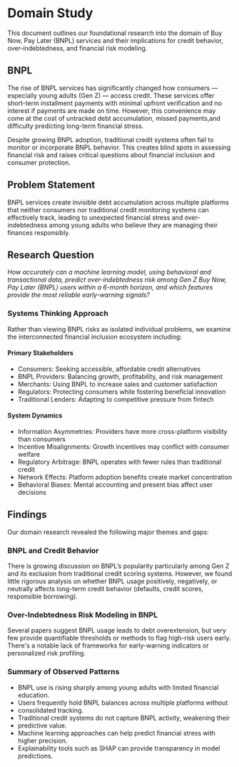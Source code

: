 # Domain Study

This document outlines our foundational research into the domain of Buy Now, Pay
Later (BNPL) services and their implications for credit behavior, over-indebtedness,
and financial risk modeling.

## BNPL

The rise of BNPL services has significantly changed how consumers — especially
young adults (Gen Z) — access credit. These services offer short-term installment
payments with minimal upfront verification and no interest if payments are made
on time. However, this convenience may come at the cost of untracked debt accumulation,
missed payments,and difficulty predicting long-term financial stress.

Despite growing BNPL adoption, traditional credit systems often fail to monitor
or incorporate BNPL behavior. This creates blind spots in assessing financial
risk and raises critical questions about financial inclusion and consumer protection.

## Problem Statement

BNPL services create invisible debt accumulation across multiple platforms that
neither consumers nor traditional credit monitoring systems can effectively
track, leading to unexpected financial stress and over-indebtedness among young
adults who believe they are managing their finances responsibly.

## Research Question

*How accurately can a machine learning model, using behavioral and transactional
data, predict over-indebtedness risk among Gen Z Buy Now, Pay Later (BNPL) users
within a 6-month horizon, and which features provide the most reliable early-warning
signals?*

### Systems Thinking Approach

Rather than viewing BNPL risks as isolated individual problems,
we examine the interconnected financial inclusion ecosystem including:

#### Primary Stakeholders

- Consumers: Seeking accessible, affordable credit alternatives
- BNPL Providers: Balancing growth, profitability, and risk management
- Merchants: Using BNPL to increase sales and customer satisfaction
- Regulators: Protecting consumers while fostering beneficial innovation
- Traditional Lenders: Adapting to competitive pressure from fintech

#### System Dynamics

- Information Asymmetries: Providers have more cross-platform visibility than consumers
- Incentive Misalignments: Growth incentives may conflict with consumer welfare
- Regulatory Arbitrage: BNPL operates with fewer rules than traditional credit
- Network Effects: Platform adoption benefits create market concentration
- Behavioral Biases: Mental accounting and present bias affect user decisions

## Findings

Our domain research revealed the following major themes and gaps:

### BNPL and Credit Behavior

There is growing discussion on BNPL’s popularity  particularly among Gen Z  and
its exclusion from traditional credit scoring systems. However, we found little
rigorous analysis on whether BNPL usage positively, negatively, or neutrally
affects long-term credit behavior (defaults, credit scores, responsible borrowing).

### Over-Indebtedness Risk Modeling in BNPL

Several papers suggest BNPL usage leads to debt overextension, but very few
provide quantifiable thresholds or methods to flag high-risk users early.
There's a notable lack of frameworks for early-warning indicators or personalized
risk profiling.

### Summary of Observed Patterns

- BNPL use is rising sharply among young adults with limited financial education.
- Users frequently hold BNPL balances across multiple platforms without
- consolidated tracking.
- Traditional credit systems do not capture BNPL activity, weakening their
- predictive value.
- Machine learning approaches can help predict financial stress with higher precision.
- Explainability tools such as SHAP can provide transparency in model predictions.
